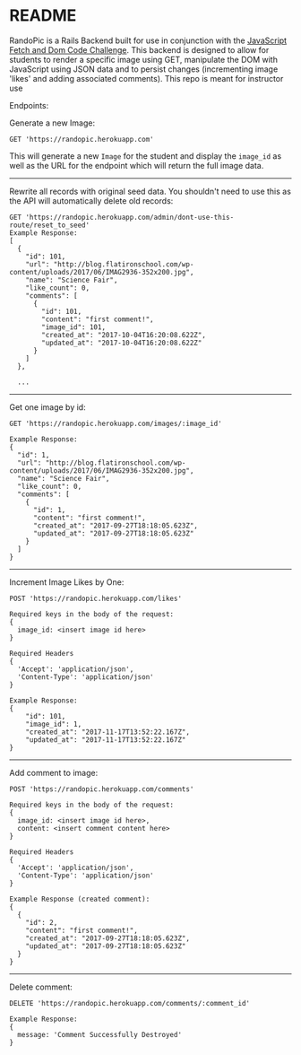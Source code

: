 # README

RandoPic is a Rails Backend built for use in conjunction with the [JavaScript Fetch and Dom Code Challenge](https://github.com/learn-co-curriculum/javascript-code-challenge-fetch-and-dom).  This backend is designed to allow for students to render a specific image using GET, manipulate the DOM with JavaScript using JSON data and to persist changes (incrementing image 'likes' and adding associated comments).  This repo is meant for instructor use

Endpoints:

Generate a new Image:
```
GET 'https://randopic.herokuapp.com'
```

This will generate a new `Image` for the student and display the `image_id` as well as the URL for the endpoint which will return the full image data.

---

Rewrite all records with original seed data. You shouldn't need to use this as the API will automatically delete old records:
```
GET 'https://randopic.herokuapp.com/admin/dont-use-this-route/reset_to_seed'
Example Response:
[
  {
    "id": 101,
    "url": "http://blog.flatironschool.com/wp-content/uploads/2017/06/IMAG2936-352x200.jpg",
    "name": "Science Fair",
    "like_count": 0,
    "comments": [
      {
        "id": 101,
        "content": "first comment!",
        "image_id": 101,
        "created_at": "2017-10-04T16:20:08.622Z",
        "updated_at": "2017-10-04T16:20:08.622Z"
      }
    ]
  },

  ...
```

---

Get one image by id:
```
GET 'https://randopic.herokuapp.com/images/:image_id'

Example Response:
{
  "id": 1,
  "url": "http://blog.flatironschool.com/wp-content/uploads/2017/06/IMAG2936-352x200.jpg",
  "name": "Science Fair",
  "like_count": 0,
  "comments": [
    {
      "id": 1,
      "content": "first comment!",
      "created_at": "2017-09-27T18:18:05.623Z",
      "updated_at": "2017-09-27T18:18:05.623Z"
    }
  ]
}
```

---

Increment Image Likes by One:
```
POST 'https://randopic.herokuapp.com/likes'

Required keys in the body of the request:
{
  image_id: <insert image id here>
}

Required Headers
{
  'Accept': 'application/json',
  'Content-Type': 'application/json'
}

Example Response:
{
    "id": 101,
    "image_id": 1,
    "created_at": "2017-11-17T13:52:22.167Z",
    "updated_at": "2017-11-17T13:52:22.167Z"
}
```

---

Add comment to image:
```
POST 'https://randopic.herokuapp.com/comments'

Required keys in the body of the request:
{
  image_id: <insert image id here>,
  content: <insert comment content here>
}

Required Headers
{
  'Accept': 'application/json',
  'Content-Type': 'application/json'
}

Example Response (created comment):
{
  {
    "id": 2,
    "content": "first comment!",
    "created_at": "2017-09-27T18:18:05.623Z",
    "updated_at": "2017-09-27T18:18:05.623Z"
  }
}
```

---

Delete comment:
```
DELETE 'https://randopic.herokuapp.com/comments/:comment_id'

Example Response:
{
  message: 'Comment Successfully Destroyed'
}
```
